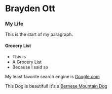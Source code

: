 # Brayden Ott

### My Life

This is the start of my paragraph.

#### Grocery List
* This is
* A Grocery List
* Because I said so

My least favorite search engine is [Google.com](https://www.google.com)

This Dog is beautiful! It's a [Bernese Mountain Dog](https://www.google.com/url?sa=i&url=http%3A%2F%2Ft2.gstatic.com%2Flicensed-image%3Fq%3Dtbn%3AANd9GcTEacQ4veWfC8C_hzSWUvkBlLXw1mNalcetQuCeb15BKZOQi1Krw_myvmbZzQIC6s6DgGV0SNookYiTOGw&psig=AOvVaw2vfjgS4oyw18hoX-hZ0DpC&ust=1675294114331000&source=images&cd=vfe&ved=0CA4QjRxqFwoTCKCv4oX78vwCFQAAAAAdAAAAABAE)

